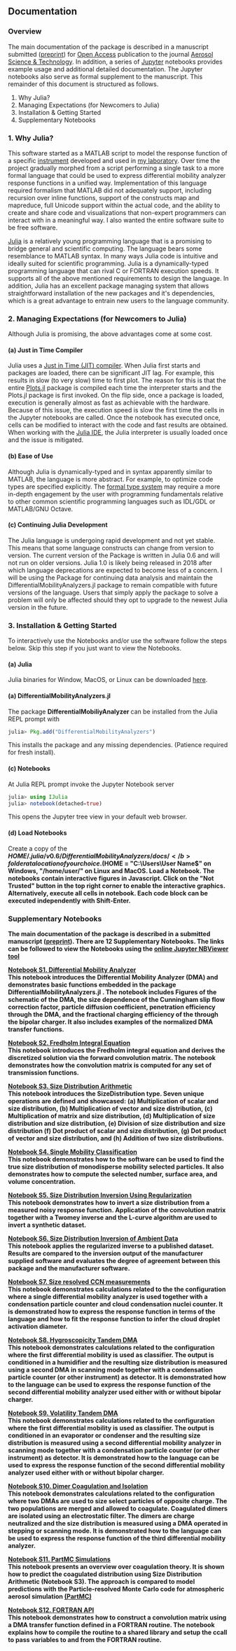 ## Documentation

### Overview
The main documentation of the package is described in a manuscript submitted ([preprint](https://)) for [Open Access](https://en.wikipedia.org/wiki/Open_access) publication to the journal [Aerosol Science & Technology](https://www.tandfonline.com/action/journalInformation?journalCode=uast20). In addition, a series of [Jupyter](http://jupyter.org/) notebooks provides example usage and additional detailed documentation. The Jupyter notebooks also serve as formal supplement to the manuscript. This remainder of this document is structured as follows.

1. Why Julia?
2. Managing Expectations (for Newcomers to Julia)
3. Installation & Getting Started
4. Supplementary Notebooks

### 1. Why Julia?
This software started as a MATLAB script to model the response function of a specific [instrument](https://www.tandfonline.com/doi/abs/10.1080/02786826.2016.1221050) developed and used in [my laboratory](http://www4.ncsu.edu/~mdpetter/). Over time the project gradually morphed from a script performing a single task to a more formal language that could be used to express differential mobility analyzer response functions in a unified way. Implementation of this language required formalism that MATLAB did not adequately support, including recursion over inline functions, support of the constructs map and mapreduce, full Unicode support within the actual code, and the ability to create and share code and visualizations that non-expert programmers can interact with in a meaningful way. I also wanted the entire software suite to be free software.

[Julia](https://julialang.org/) is a relatively young programming language that is a promising to bridge general and scientific computing. The language bears some resemblance to MATLAB syntax. In many ways Julia code is intuitive and ideally suited for scientific programming. Julia is a dynamically-typed programming language that can rival C or FORTRAN execution speeds. It supports all of the above mentioned requirements to design the language. In addition, Julia has an excellent package managing system that allows straightforward installation of the new packages and it's dependencies, which is a great advantage to entrain new users to the language community.

### 2. Managing Expectations (for Newcomers to Julia)
Although Julia is promising, the above advantages come at some cost.

#### (a) Just in Time Compiler
Julia uses a [Just in Time (JIT) compiler](https://en.wikipedia.org/wiki/Just-in-time_compilation). When Julia first starts and packages are loaded, there can be significant JIT lag. For example, this results in slow (to very slow) time to first plot. The reason for this is that the entire [Plots.jl](http://docs.juliaplots.org/latest/) package is compiled each time the interpreter starts and the Plots.jl package is first invoked. On the flip side, once a package is loaded, execution is generally almost as fast as achievable with the hardware. Because of this issue, the execution speed is slow the first time the cells in the Jupyter notebooks are called. Once the notebook has executed once, cells can be modified to interact with the code and fast results are obtained. When working with the [Julia IDE](http://junolab.org/), the Julia interpreter is usually loaded once and the issue is mitigated.

#### (b) Ease of Use
Although Julia is dynamically-typed and in syntax apparently similar to MATLAB, the language is more abstract. For example, to optimize code types are specified explicitly. The [formal type system](https://docs.julialang.org/en/stable/manual/types/) may require a more in-depth engagement by the user with programming fundamentals relative to other common scientific programming languages such as IDL/GDL or MATLAB/GNU Octave.

#### (c) Continuing Julia Development
The Julia language is undergoing rapid development and not yet stable. This means that some language constructs can change from version to version. The current version of the Package is written in Julia 0.6 and will not run on older versions. Julia 1.0 is likely being released in 2018 after which language deprecations are expected to become less of a concern. I will be using the Package for continuing data analysis and maintain the DifferentialMobilityAnalyzers.jl package to remain compatible with future versions of the language. Users that simply apply the package to solve a problem will only be affected should they opt to upgrade to the newest Julia version in the future.

### 3. Installation & Getting Started
To interactively use the Notebooks and/or use the software follow the steps below. Skip this step if you just want to view the Notebooks.

#### (a) Julia
Julia binaries for Window, MacOS, or Linux can be downloaded [here](https://julialang.org/downloads/).
#### (a) DifferentialMobilityAnalyzers.jl
The package  <b> DifferentialMobiliyAnalyzer </b> can be installed from the Julia REPL prompt with
```julia
julia> Pkg.add("DifferentialMobilityAnalyzers")
```
This installs the package and any missing dependencies. (Patience required for fresh install).

#### (c) Notebooks
At Julia REPL prompt invoke the Jupyter Notebook server
```julia
julia> using IJulia
julia> notebook(detached=true)
```
This opens the Jupyter tree view in your default web browser.

#### (d) Load Notebooks
Create a copy of the <b> $HOME/.julia/v0.6/DifferentialMobilityAnalyzers/docs/ </b> folder at a location of your choice. ($HOME = "C:\Users\User Name\$" on Windows, "/home/user/" on Linux and MacOS. Load a Notebook. The notebooks contain interactive figures in Javascript. Click on the "Not Trusted" button in the top right corner to enable the interactive graphics. Alternatively, execute all cells in notebook. Each code block can be executed independently with Shift-Enter.

### Supplementary Notebooks
The main documentation of the package is described in a submitted manuscript ([preprint](https://)). There are 12 Supplementary Notebooks. The links can be followed to view the Notebooks using the [online Jupyter NBViewer tool](https://nbviewer.jupyter.org/)

[Notebook S1. Differential Mobility Analyzer]() <br>
This notebook introduces the Differential Mobility Analyzer (DMA) and demonstrates basic functions embedded in the package <b> DifferentialMobilityAnalyzers.jl </b>. The notebook includes Figures of the schematic of the DMA, the size dependence of the Cunningham slip flow correction factor, particle diffusion coefficient, penetration efficiency through the DMA, and the fractional charging efficiency of the through the bipolar charger. It also includes examples of the normalized DMA transfer functions.

[Notebook S2. Fredholm Integral Equation]() <br>
This notebook introduces the Fredholm integral equation and derives the discretized solution via the forward convolution matrix. The notebook demonstrates how the convolution matrix is computed for any set of transmission functions.

[Notebook S3. Size Distribution Arithmetic]() <br>
This notebook introduces the SizeDistribution type. Seven unique operations are defined and showcased: (a) Multiplication of scalar and size distribution,
(b) Multiplication of vector and size distribution, (c) Multiplication of matrix and size distribution, (d) Multiplication of size distribution and size distribution, (e) Division of size distribution and size distribution (f) Dot product of scalar and size distribution, (g) Dot product of vector and size distribution, and (h) Addition of two size distributions.  

[Notebook S4. Single Mobility Classification]() <br>
This notebook demonstrates how to the software can be used to find the true size distribution of monodisperse mobility selected particles. It also demonstrates how to compute the selected number, surface area, and volume concentration.

[Notebook S5. Size Distribution Inversion Using Regularization]() <br>
This notebook demonstrates how to invert a size distribution from a measured noisy response function. Application of the convolution matrix together with a Twomey inverse and the L-curve algorithm are used to invert a synthetic dataset.

[Notebook S6. Size Distribution Inversion of Ambient Data]() <br>
This notebook applies the regularized inverse to a published dataset. Results are compared to the inversion output of the manufacturer supplied software and evaluates the degree of agreement between this package and the manufacturer software.

[Notebook S7. Size resolved CCN measurements]() <br>
This notebook demonstrates calculations related to the the configuration where a single differential mobility analyzer is used together with a condensation particle counter and cloud condensation nuclei counter. It is demonstrated how to express the response function in terms of the language and how to fit the response function to infer the cloud droplet activation diameter.

[Notebook S8. Hygroscopicity Tandem DMA]() <br>
This notebook demonstrates calculations related to the configuration where the first differential mobility is used as classifier. The output is conditioned in a humidifier and the resulting size distribution is measured using a second DMA in scanning mode together with a condensation particle counter (or other instrument) as detector. It is demonstrated how to the language can be used to express the response function of the second differential mobility analyzer used either with or without bipolar charger.

[Notebook S9. Volatility Tandem DMA]() <br>
This notebook demonstrates calculations related to the configuration where the first differential mobility is used as classifier. The output is conditioned in an evaporator or condenser and the resulting size distribution is measured using a second differential mobility analyzer in scanning mode together with a condensation particle counter (or other instrument) as detector. It is demonstrated how to the language can be used to express the response function of the second differential mobility analyzer used either with or without bipolar charger.

[Notebook S10. Dimer Coagulation and Isolation]() <br>
This notebook demonstrates calculations related to the configuration where two DMAs are used to size select particles of opposite charge. The two populations are merged and allowed to coagulate. Coagulated dimers are isolated using an electrostatic filter. The dimers are charge neutralized and the size distribution is measured using a DMA operated in stepping or scanning mode. It is demonstrated how to the language can be used to express the response function of the third differential mobility analyzer.

[Notebook S11. PartMC Simulations]() <br>
This notebook presents an overview over coagulation theory. It is shown how to predict the coagulated distribution using Size Distribution Arithmetic (Notebook S3). The approach is compared to model predictions with the Particle-resolved Monte Carlo code for atmospheric aerosol simulation [(PartMC)](http://lagrange.mechse.illinois.edu/partmc/)

[Notebook S12. FORTRAN API]() <br>
This notebook demonstrates how to construct a convolution matrix using a DMA transfer function defined in a FORTRAN routine. The notebook explains how to compile the routine to a shared library and setup the ccall to pass variables to and from the FORTRAN routine.
